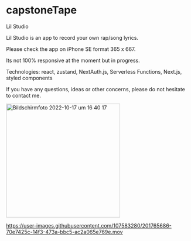 # capstoneTape

Lil Studio

Lil Studio is an app to record your own rap/song lyrics. 

Please check the app on iPhone SE format 365 x 667. 

Its not 100% responsive at the moment but in progress.

Technologies: react, zustand, NextAuth.js, Serverless Functions, Next.js, styled components

If you have any questions, ideas or other concerns, please do not hesitate to contact me. 


<img width="311" alt="Bildschirmfoto 2022-10-17 um 16 40 17" src="https://user-images.githubusercontent.com/107583280/197251007-578ebd1c-dcb2-4d7a-b47d-516cc4e0f150.png">







https://user-images.githubusercontent.com/107583280/201765686-70e7425c-14f3-473a-bbc5-ac2a065e769e.mov

